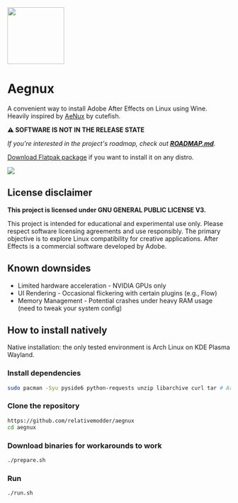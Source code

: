 <img src="icons/aegnux.png" width="128" />

# Aegnux 

A convenient way to install Adobe After Effects on Linux using Wine. Heavily inspired by [AeNux](https://github.com/cutefishaep/AeNux) by cutefish.

**⚠️ SOFTWARE IS NOT IN THE RELEASE STATE**

*If you're interested in the project's roadmap, check out [**ROADMAP.md**](https://github.com/relativemodder/aegnux/blob/main/ROADMAP.md)*.

[Download Flatpak package](https://github.com/relativemodder/com.relative.Aegnux/releases/latest) if you want to install it on any distro.

[<img src="assets/download_flatpak.png">](https://github.com/relativemodder/com.relative.Aegnux/releases/latest)


## License disclaimer

**This project is licensed under GNU GENERAL PUBLIC LICENSE V3.**

This project is intended for educational and experimental use only. Please respect software licensing agreements and use responsibly. The primary objective is to explore Linux compatibility for creative applications. After Effects is a commercial software developed by Adobe.


## Known downsides

- Limited hardware acceleration - NVIDIA GPUs only
- UI Rendering - Occasional flickering with certain plugins (e.g., Flow)
- Memory Management - Potential crashes under heavy RAM usage (need to tweak your system config)

## How to install natively

Native installation: the only tested environment is Arch Linux on KDE Plasma Wayland.

### Install dependencies
```bash
sudo pacman -Syu pyside6 python-requests unzip libarchive curl tar # Arch Linux
```

### Clone the repository
```bash
https://github.com/relativemodder/aegnux
cd aegnux
```

### Download binaries for workarounds to work
```bash
./prepare.sh
```

### Run
```bash
./run.sh
```


